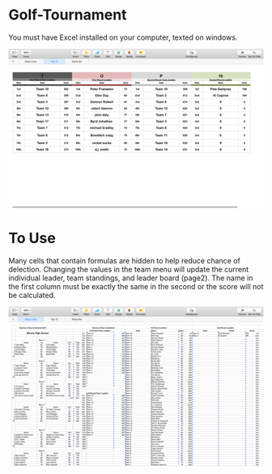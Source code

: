 # Golf-Tournament

You must have Excel installed on your computer, texted on windows. 

![Alt text](https://github.com/RichardTMiles/Golf-Tournament/blob/master/page2.png?raw=true "Page1")

# To Use

Many cells that contain formulas are hidden to help reduce chance of delection. Changing the values in the
team menu will update the current individual leader, team standings, and leader board (page2). The name in 
the first column must be exactly the same in the second or the score will not be calculated. 

![Alt text](https://github.com/RichardTMiles/Golf-Tournament/blob/master/page1.png?raw=true "Page2")
